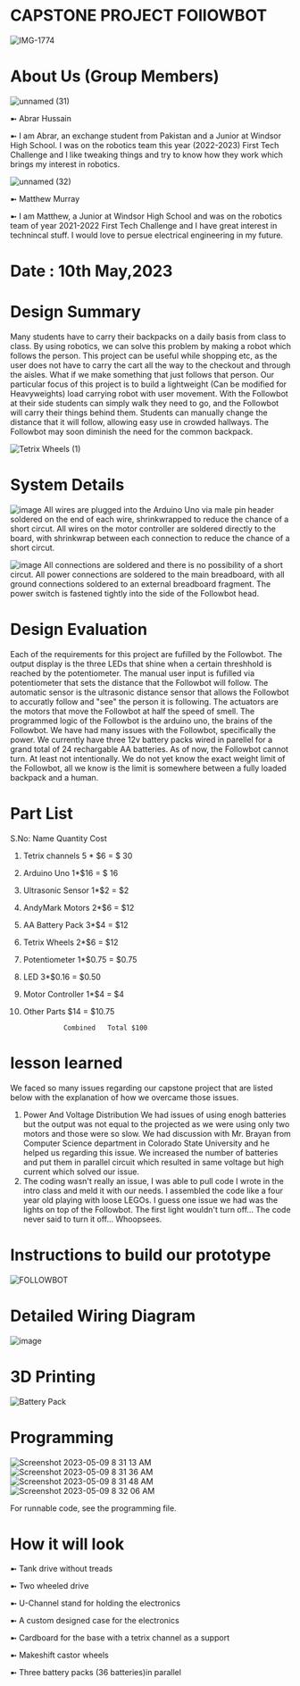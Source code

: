 # CAPSTONE PROJECT FOllOWBOT
![IMG-1774](https://user-images.githubusercontent.com/111074043/236255946-de3e6c61-0134-4746-8af7-e1f6ae0eb36c.jpg)

# About Us (Group Members)
![unnamed (31)](https://user-images.githubusercontent.com/111074043/234903571-2429d9ea-23f3-40ba-a8c1-9c0da4447094.jpg)

➼ Abrar Hussain


➼ I am Abrar, an exchange student from Pakistan and a Junior at Windsor High School. I was on the robotics team this year (2022-2023) First Tech Challenge and I like 
tweaking things and try to know how they work which brings my interest in robotics.

![unnamed (32)](https://user-images.githubusercontent.com/111074043/234903840-ab4a7d63-b09f-42b3-a998-97a947ba8315.jpg)

➼ Matthew Murray


➼ I am Matthew, a Junior at Windsor High School and was on the robotics team of year 2021-2022 First Tech Challenge and I have great interest in technincal stuff.
I would love to persue electrical engineering in my future.

# Date : 10th May,2023

# Design Summary

Many students have to carry their backpacks on a daily basis from class to class. By using robotics, we can solve this problem by making a robot which follows the person. This project can be useful while shopping etc, as the user does not have to carry the cart all the way to the checkout and through the aisles. What if we make something that just follows that person. Our particular focus of this project is to build a lightweight (Can be modified for Heavyweights) load carrying robot with user movement.
With the Followbot at their side students can simply walk they need to go, and the Followbot will carry their things behind them. Students can manually change the distance that it will follow, allowing easy use in crowded hallways. The Followbot may soon diminish the need for the common backpack. 

![Tetrix Wheels (1)](https://user-images.githubusercontent.com/111074043/236857213-e7652622-8bce-4850-a9b1-316c9a05c92c.png)

# System Details
![image](https://user-images.githubusercontent.com/90795823/236869979-9dcb5317-9adb-48f9-8fd8-520eda2ae730.png)
All wires are plugged into the Arduino Uno via male pin header soldered on the end of each wire, shrinkwrapped to reduce the chance of a short circut.
All wires on the motor controller are soldered directly to the board, with shrinkwrap between each connection to reduce the chance of a short circut.


![image](https://user-images.githubusercontent.com/90795823/236870901-8c946004-9d83-43b2-ac1b-820f0a3c4c4e.png)
All connections are soldered and there is no possibility of a short circut. All power connections are soldered to the main breadboard, with all ground connections soldered to an external breadboard fragment. The power switch is fastened tightly into the side of the Followbot head.


# Design Evaluation
Each of the requirements for this project are fufilled by the Followbot. The output display is the three LEDs that shine when a certain threshhold is reached by the potentiometer. The manual user input is fufilled via potentiometer that sets the distance that the Followbot will follow. The automatic sensor is the ultrasonic distance sensor that allows the Followbot to accuratly follow and "see" the person it is following. The actuators are the motors that move the Followbot at half the speed of smell. The programmed logic of the Followbot is the arduino uno, the brains of the Followbot. We have had many issues with the Followbot, specifically the power. We currently have three 12v battery packs wired in parellel for a grand total of 24 rechargable AA batteries. As of now, the Followbot cannot turn. At least not intentionally. We do not yet know the exact weight limit of the Followbot, all we know is the limit is somewhere between a fully loaded backpack and a human. 


# Part List
S.No:    Name      Quantity  Cost

1. Tetrix channels 5 * $6  = $ 30

2. Arduino Uno 1*$16       = $ 16

3. Ultrasonic Sensor 1*$2  =  $2

4. AndyMark Motors 2*$6    = $12

5. AA Battery Pack  3*$4   = $12

6. Tetrix Wheels 2*$6      = $12  

7. Potentiometer 1*$0.75   = $0.75

8. LED 3*$0.16             = $0.50

9. Motor Controller 1*$4   = $4

10. Other Parts $14       = $10.75



                  Combined   Total $100



# lesson learned
We faced so many issues regarding our capstone project that are listed below with the explanation of how we overcame those issues.
1. Power And Voltage Distribution
We had issues of using enogh batteries but the output was not equal to the projected as we were using only two motors and those were so slow. We had discussion with Mr. Brayan from Computer Science department in Colorado State University and he helped us regarding this issue. We increased the number of batteries and put them in parallel circuit which resulted in same voltage but high current which solved our issue. 
2. The coding wasn't really an issue, I was able to pull code I wrote in the intro class and meld it with our needs. I assembled the code like a four year old playing with loose LEGOs. I guess one issue we had was the lights on top of the Followbot. The first light wouldn't turn off... The code never said to turn it off... Whoopsees.


# Instructions to build our prototype
![FOLLOWBOT](https://github.com/hussainabrar24/Capstone-Project-FollowBot/assets/111074043/d709ac25-f8bf-4613-9409-c9344258189b)




# Detailed Wiring Diagram
![image](https://user-images.githubusercontent.com/90795823/236860401-bdc86d6b-5562-4c42-9489-af6280068231.png)

# 3D Printing
![Battery Pack](https://user-images.githubusercontent.com/111074043/236872400-55b62cec-6426-4f7a-a4f8-e05f6298e5d4.png)

# Programming
![Screenshot 2023-05-09 8 31 13 AM](https://github.com/hussainabrar24/Capstone-Project-FollowBot/assets/90795823/4799e1fc-2bba-4bcd-b207-2734850c597a)
![Screenshot 2023-05-09 8 31 36 AM](https://github.com/hussainabrar24/Capstone-Project-FollowBot/assets/90795823/2dc8f45d-bb2d-4090-98ce-bb94faeccbd0)
![Screenshot 2023-05-09 8 31 48 AM](https://github.com/hussainabrar24/Capstone-Project-FollowBot/assets/90795823/a15c66b0-fd20-4593-8f68-b6fbad0b30ff)
![Screenshot 2023-05-09 8 32 06 AM](https://github.com/hussainabrar24/Capstone-Project-FollowBot/assets/90795823/478c2ad0-15c7-452f-b539-bc4ff6820404)



For runnable code, see the programming file.




# How it will look

➼ Tank drive without treads


➼ Two wheeled drive


➼ U-Channel stand for holding the electronics


➼ A custom designed case for the electronics


➼ Cardboard for the base with a tetrix channel as a support

➼ Makeshift castor wheels

➼ Three battery packs (36 batteries)in parallel










